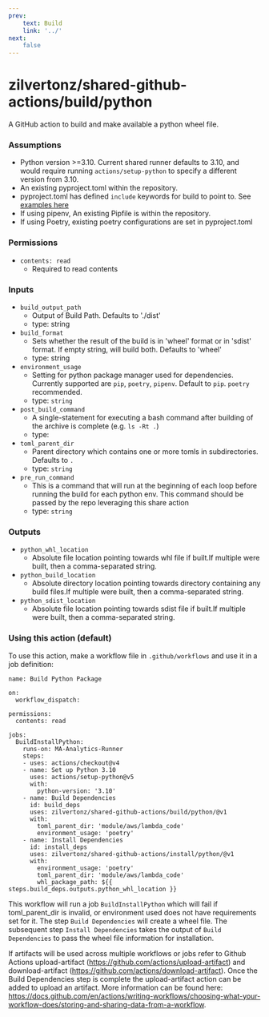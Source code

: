 ```yaml
---
prev:
    text: Build
    link: '../'
next:
    false
---
```

zilvertonz/shared-github-actions/build/python
===========================================================

A GitHub action to build and make available a python wheel file.

### Assumptions

+ Python version >=3.10. Current shared runner defaults to 3.10, and would require running `actions/setup-python` to specify a different version from 3.10.
+ An existing pyproject.toml within the repository.
+ pyproject.toml has defined `include` keywords for build to point to. See [examples here](https://python-poetry.org/docs/pyproject/#include-and-exclude)
+ If using pipenv, An existing Pipfile is within the repository. 
+ If using Poetry, existing poetry configurations are set in pyproject.toml

### Permissions

+ `contents: read`
  + Required to read contents

### Inputs

+ `build_output_path`
  + Output of Build Path. Defaults to './dist'
  + type: string
+ `build_format`
  +  Sets whether the result of the build is in 'wheel' format or in 'sdist' format. If empty string, will build both. Defaults to 'wheel'
  + type: string
+ `environment_usage`
  + Setting for python package manager used for dependencies. Currently supported are `pip`, `poetry`, `pipenv`. Default to `pip`. `poetry` recommended.
  + type: `string`
+ `post_build_command`
  + A single-statement for executing a bash command after building of the archive is complete (e.g. `ls -Rt .`)
  + type: 
+ `toml_parent_dir`
  + Parent directory which contains one or more tomls in subdirectories. Defaults to `.`
  + type: `string`
+ `pre_run_command`
  + This is a command that will run at the beginning of each loop before running the build for each python env. This command should be passed by the repo leveraging this share action
  + type: `string`

### Outputs

+ `python_whl_location`
  + Absolute file location pointing towards whl file if built.If multiple were built, then a comma-separated string.
+ `python_build_location`
  + Absolute directory location pointing towards directory containing any build files.If multiple were built, then a comma-separated string.
+ `python_sdist_location`
  + Absolute file location pointing towards sdist file if built.If multiple were built, then a comma-separated string.

### Using this action (default)

To use this action, make a workflow file in `.github/workflows` and use it in a job definition:
```
name: Build Python Package

on:
  workflow_dispatch:

permissions:
  contents: read

jobs:
  BuildInstallPython:
    runs-on: MA-Analytics-Runner
    steps:
    - uses: actions/checkout@v4
    - name: Set up Python 3.10
      uses: actions/setup-python@v5
      with:
        python-version: '3.10'
    - name: Build Dependencies
      id: build_deps
      uses: zilvertonz/shared-github-actions/build/python/@v1
      with:
        toml_parent_dir: 'module/aws/lambda_code'
        environment_usage: 'poetry'
    - name: Install Dependencies
      id: install_deps
      uses: zilvertonz/shared-github-actions/install/python/@v1
      with:
        environment_usage: 'poetry'
        toml_parent_dir: 'module/aws/lambda_code'
        whl_package_path: ${{ steps.build_deps.outputs.python_whl_location }}

```

This workflow will run a job `BuildInstallPython` which will fail if toml_parent_dir is invalid, or environment used does not have requirements set for it. The step `Build Dependencies` will create a wheel file. The subsequent step `Install Dependencies` takes the output of `Build Dependencies` to pass the wheel file information for installation.

If artifacts will be used across multiple workflows or jobs refer to Github Actions upload-artifact (https://github.com/actions/upload-artifact) and download-artifact (https://github.com/actions/download-artifact). Once the Build Dependencies step is complete the upload-artifact action can be added to upload an artifact. More information can be found here: https://docs.github.com/en/actions/writing-workflows/choosing-what-your-workflow-does/storing-and-sharing-data-from-a-workflow.
